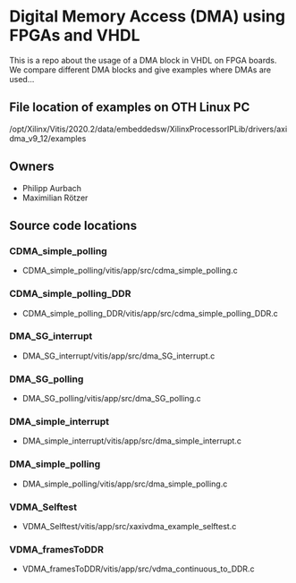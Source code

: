 # Digital Memory Access (DMA) using FPGAs and VHDL

This is a repo about the usage of a DMA block in VHDL on FPGA boards.  
We compare different DMA blocks and give examples where DMAs are used...

## File location of examples on OTH Linux PC
/opt/Xilinx/Vitis/2020.2/data/embeddedsw/XilinxProcessorIPLib/drivers/axidma_v9_12/examples

## Owners
- Philipp Aurbach
- Maximilian Rötzer


## Source code locations

### CDMA_simple_polling

- CDMA_simple_polling/vitis/app/src/cdma_simple_polling.c


### CDMA_simple_polling_DDR

- CDMA_simple_polling_DDR/vitis/app/src/cdma_simple_polling_DDR.c


### DMA_SG_interrupt

- DMA_SG_interrupt/vitis/app/src/dma_SG_interrupt.c


### DMA_SG_polling

- DMA_SG_polling/vitis/app/src/dma_SG_polling.c


### DMA_simple_interrupt

- DMA_simple_interrupt/vitis/app/src/dma_simple_interrupt.c


### DMA_simple_polling

- DMA_simple_polling/vitis/app/src/dma_simple_polling.c


### VDMA_Selftest

- VDMA_Selftest/vitis/app/src/xaxivdma_example_selftest.c


### VDMA_framesToDDR

- VDMA_framesToDDR/vitis/app/src/vdma_continuous_to_DDR.c


